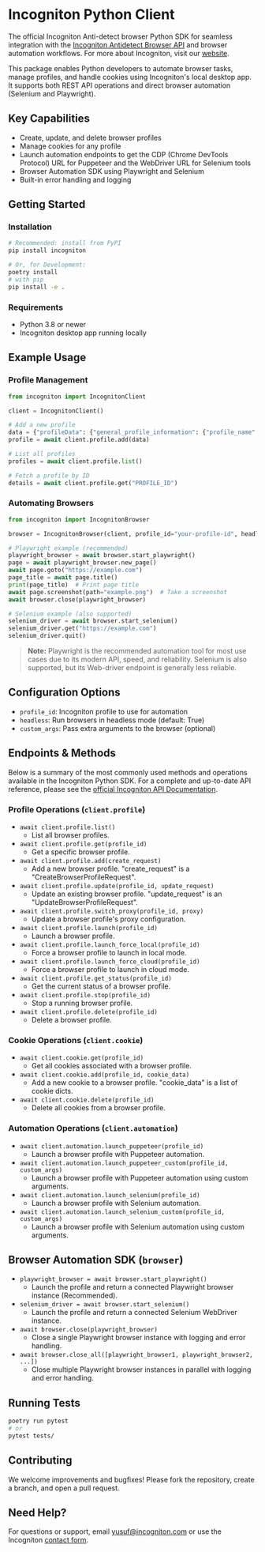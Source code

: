 # Incogniton Python Client

The official Incogniton Anti-detect browser Python SDK for seamless integration with the [Incogniton Antidetect Browser API](https://api-docs.incogniton.com/) and browser automation workflows. For more about Incogniton, visit our [website](https://incogniton.com).

This package enables Python developers to automate browser tasks, manage profiles, and handle cookies using Incogniton's local desktop app. It supports both REST API operations and direct browser automation (Selenium and Playwright).

## Key Capabilities

-  Create, update, and delete browser profiles
-  Manage cookies for any profile
-  Launch automation endpoints to get the CDP (Chrome DevTools Protocol) URL for Puppeteer and the WebDriver URL for Selenium tools
-  Browser Automation SDK using Playwright and Selenium
-  Built-in error handling and logging

## Getting Started

### Installation

```bash
# Recommended: install from PyPI
pip install incogniton

# Or, for Development:
poetry install
# with pip
pip install -e .
```

### Requirements

-  Python 3.8 or newer
-  Incogniton desktop app running locally

## Example Usage

### Profile Management

```python
from incogniton import IncognitonClient

client = IncognitonClient()

# Add a new profile
data = {"profileData": {"general_profile_information": {"profile_name": "Test Profile"}}}
profile = await client.profile.add(data)

# List all profiles
profiles = await client.profile.list()

# Fetch a profile by ID
details = await client.profile.get("PROFILE_ID")
```

### Automating Browsers

```python
from incogniton import IncognitonBrowser

browser = IncognitonBrowser(client, profile_id="your-profile-id", headless=True)

# Playwright example (recommended)
playwright_browser = await browser.start_playwright()
page = await playwright_browser.new_page()
await page.goto("https://example.com")
page_title = await page.title()
print(page_title)  # Print page title
await page.screenshot(path="example.png")  # Take a screenshot
await browser.close(playwright_browser)

# Selenium example (also supported)
selenium_driver = await browser.start_selenium()
selenium_driver.get("https://example.com")
selenium_driver.quit()
```

> **Note:** Playwright is the recommended automation tool for most use cases due to its modern API, speed, and reliability. Selenium is also supported, but its Web-driver endpoint is generally less reliable.

## Configuration Options

-  `profile_id`: Incogniton profile to use for automation
-  `headless`: Run browsers in headless mode (default: True)
-  `custom_args`: Pass extra arguments to the browser (optional)

## Endpoints & Methods

Below is a summary of the most commonly used methods and operations available in the Incogniton Python SDK. For a complete and up-to-date API reference, please see the [official Incogniton API Documentation](https://api-docs.incogniton.com/).

### Profile Operations (`client.profile`)

-  `await client.profile.list()`
   -  List all browser profiles.
-  `await client.profile.get(profile_id)`
   -  Get a specific browser profile.
-  `await client.profile.add(create_request)`
   -  Add a new browser profile. "create_request" is a "CreateBrowserProfileRequest".
-  `await client.profile.update(profile_id, update_request)`
   -  Update an existing browser profile. "update_request" is an "UpdateBrowserProfileRequest".
-  `await client.profile.switch_proxy(profile_id, proxy)`
   -  Update a browser profile's proxy configuration.
-  `await client.profile.launch(profile_id)`
   -  Launch a browser profile.
-  `await client.profile.launch_force_local(profile_id)`
   -  Force a browser profile to launch in local mode.
-  `await client.profile.launch_force_cloud(profile_id)`
   -  Force a browser profile to launch in cloud mode.
-  `await client.profile.get_status(profile_id)`
   -  Get the current status of a browser profile.
-  `await client.profile.stop(profile_id)`
   -  Stop a running browser profile.
-  `await client.profile.delete(profile_id)`
   -  Delete a browser profile.

### Cookie Operations (`client.cookie`)

-  `await client.cookie.get(profile_id)`
   -  Get all cookies associated with a browser profile.
-  `await client.cookie.add(profile_id, cookie_data)`
   -  Add a new cookie to a browser profile. "cookie_data" is a list of cookie dicts.
-  `await client.cookie.delete(profile_id)`
   -  Delete all cookies from a browser profile.

### Automation Operations (`client.automation`)

-  `await client.automation.launch_puppeteer(profile_id)`
   -  Launch a browser profile with Puppeteer automation.
-  `await client.automation.launch_puppeteer_custom(profile_id, custom_args)`
   -  Launch a browser profile with Puppeteer automation using custom arguments.
-  `await client.automation.launch_selenium(profile_id)`
   -  Launch a browser profile with Selenium automation.
-  `await client.automation.launch_selenium_custom(profile_id, custom_args)`
   -  Launch a browser profile with Selenium automation using custom arguments.

## Browser Automation SDK (`browser`)

-  `playwright_browser = await browser.start_playwright()`
   -  Launch the profile and return a connected Playwright browser instance (Recommended).
-  `selenium_driver = await browser.start_selenium()`
   -  Launch the profile and return a connected Selenium WebDriver instance.
-  `await browser.close(playwright_browser)`
   -  Close a single Playwright browser instance with logging and error handling.
-  `await browser.close_all([playwright_browser1, playwright_browser2, ...])`
   -  Close multiple Playwright browser instances in parallel with logging and error handling.

## Running Tests

```bash
poetry run pytest
# or
pytest tests/
```

## Contributing

We welcome improvements and bugfixes! Please fork the repository, create a branch, and open a pull request.

## Need Help?

For questions or support, email <yusuf@incogniton.com> or use the Incogniton [contact form](https://incogniton.com/contact).

